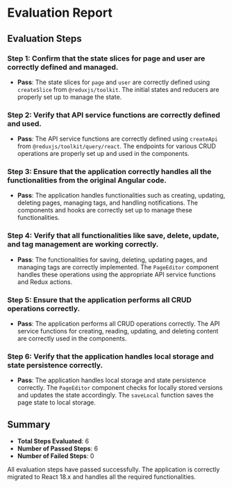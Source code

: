 # Evaluation Report

## Evaluation Steps

### Step 1: Confirm that the state slices for page and user are correctly defined and managed.
- **Pass**: The state slices for `page` and `user` are correctly defined using `createSlice` from `@reduxjs/toolkit`. The initial states and reducers are properly set up to manage the state.

### Step 2: Verify that API service functions are correctly defined and used.
- **Pass**: The API service functions are correctly defined using `createApi` from `@reduxjs/toolkit/query/react`. The endpoints for various CRUD operations are properly set up and used in the components.

### Step 3: Ensure that the application correctly handles all the functionalities from the original Angular code.
- **Pass**: The application handles functionalities such as creating, updating, deleting pages, managing tags, and handling notifications. The components and hooks are correctly set up to manage these functionalities.

### Step 4: Verify that all functionalities like save, delete, update, and tag management are working correctly.
- **Pass**: The functionalities for saving, deleting, updating pages, and managing tags are correctly implemented. The `PageEditor` component handles these operations using the appropriate API service functions and Redux actions.

### Step 5: Ensure that the application performs all CRUD operations correctly.
- **Pass**: The application performs all CRUD operations correctly. The API service functions for creating, reading, updating, and deleting content are correctly used in the components.

### Step 6: Verify that the application handles local storage and state persistence correctly.
- **Pass**: The application handles local storage and state persistence correctly. The `PageEditor` component checks for locally stored versions and updates the state accordingly. The `saveLocal` function saves the page state to local storage.

## Summary

- **Total Steps Evaluated**: 6
- **Number of Passed Steps**: 6
- **Number of Failed Steps**: 0

All evaluation steps have passed successfully. The application is correctly migrated to React 18.x and handles all the required functionalities.